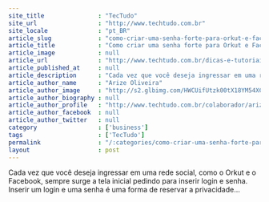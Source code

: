 ```yaml
---
site_title               : "TecTudo"
site_url                 : "http://www.techtudo.com.br"
site_locale              : "pt_BR"
article_slug             : "como-criar-uma-senha-forte-para-orkut-e-facebook"
article_title            : "Como criar uma senha forte para Orkut e Facebook"
article_image            : null
article_url              : "http://www.techtudo.com.br/dicas-e-tutoriais/noticia/2011/04/para-que-servem-os-logins-e-senhas-de-acesso.html"
article_published_at     : null
article_description      : "Cada vez que você deseja ingressar em uma rede social, como o Orkut e o Facebook, sempre surge a tela inicial pedindo para inserir login e senha. Inserir um login e uma senha é uma forma de reservar a privacidade..."
article_author_name      : "Arize Oliveira"
article_author_image     : "http://s2.glbimg.com/HWCUifUtzk00tX18YM54XCal1Yc=/30x30/s2.glbimg.com/mAkVYI6zIxrtI8jl92-6-QMgWR4=/0x0:140x140/75x75/s.glbimg.com/po/tt2/f/original/2013/01/28/arize-oliveira.jpg"
article_author_biography : null
article_author_profile   : "http://www.techtudo.com.br/colaborador/arize-oliveira.html"
article_author_facebook  : null
article_author_twitter   : null
category                 : ['business']
tags                     : ['TecTudo']
permalink                : "/:categories/como-criar-uma-senha-forte-para-orkut-e-facebook/"
layout                   : post
---
```


Cada vez que você deseja ingressar em uma rede social, como o Orkut e o Facebook, sempre surge a tela inicial pedindo para inserir login e senha. Inserir um login e uma senha é uma forma de reservar a privacidade...
